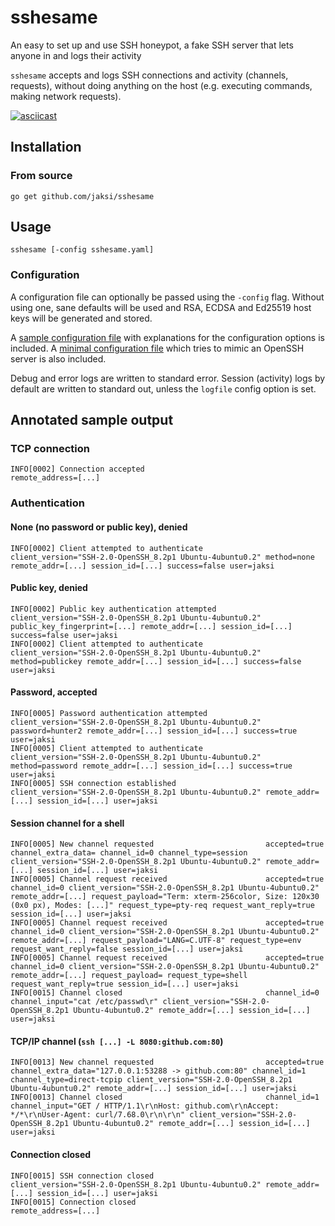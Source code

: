# sshesame

An easy to set up and use SSH honeypot, a fake SSH server that lets anyone in and logs their activity

`sshesame` accepts and logs SSH connections and activity (channels, requests), without doing anything on the host (e.g. executing commands, making network requests).

[![asciicast](https://asciinema.org/a/fMJR44zLEV4H1ERonQQJkUIxM.svg)](https://asciinema.org/a/fMJR44zLEV4H1ERonQQJkUIxM)

## Installation

### From source

```
go get github.com/jaksi/sshesame
```

## Usage

```
sshesame [-config sshesame.yaml]
```

### Configuration

A configuration file can optionally be passed using the `-config` flag.
Without using one, sane defaults will be used and RSA, ECDSA and Ed25519 host keys will be generated and stored.

A [sample configuration file](sshesame.yaml) with explanations for the configuration options is included.
A [minimal configuration file](openssh.yaml) which tries to mimic an OpenSSH server is also included.

Debug and error logs are written to standard error. Session (activity) logs by default are written to standard out, unless the `logfile` config option is set.

## Annotated sample output

### TCP connection

```
INFO[0002] Connection accepted                           remote_address=[...]
```

### Authentication

#### None (no password or public key), denied

```
INFO[0002] Client attempted to authenticate              client_version="SSH-2.0-OpenSSH_8.2p1 Ubuntu-4ubuntu0.2" method=none remote_addr=[...] session_id=[...] success=false user=jaksi
```

#### Public key, denied

```
INFO[0002] Public key authentication attempted           client_version="SSH-2.0-OpenSSH_8.2p1 Ubuntu-4ubuntu0.2" public_key_fingerprint=[...] remote_addr=[...] session_id=[...] success=false user=jaksi
INFO[0002] Client attempted to authenticate              client_version="SSH-2.0-OpenSSH_8.2p1 Ubuntu-4ubuntu0.2" method=publickey remote_addr=[...] session_id=[...] success=false user=jaksi
```

#### Password, accepted

```
INFO[0005] Password authentication attempted             client_version="SSH-2.0-OpenSSH_8.2p1 Ubuntu-4ubuntu0.2" password=hunter2 remote_addr=[...] session_id=[...] success=true user=jaksi
INFO[0005] Client attempted to authenticate              client_version="SSH-2.0-OpenSSH_8.2p1 Ubuntu-4ubuntu0.2" method=password remote_addr=[...] session_id=[...] success=true user=jaksi
INFO[0005] SSH connection established                    client_version="SSH-2.0-OpenSSH_8.2p1 Ubuntu-4ubuntu0.2" remote_addr=[...] session_id=[...] user=jaksi
```

#### Session channel for a shell

```
INFO[0005] New channel requested                         accepted=true channel_extra_data= channel_id=0 channel_type=session client_version="SSH-2.0-OpenSSH_8.2p1 Ubuntu-4ubuntu0.2" remote_addr=[...] session_id=[...] user=jaksi
INFO[0005] Channel request received                      accepted=true channel_id=0 client_version="SSH-2.0-OpenSSH_8.2p1 Ubuntu-4ubuntu0.2" remote_addr=[...] request_payload="Term: xterm-256color, Size: 120x30 (0x0 px), Modes: [...]" request_type=pty-req request_want_reply=true session_id=[...] user=jaksi
INFO[0005] Channel request received                      accepted=true channel_id=0 client_version="SSH-2.0-OpenSSH_8.2p1 Ubuntu-4ubuntu0.2" remote_addr=[...] request_payload="LANG=C.UTF-8" request_type=env request_want_reply=false session_id=[...] user=jaksi
INFO[0005] Channel request received                      accepted=true channel_id=0 client_version="SSH-2.0-OpenSSH_8.2p1 Ubuntu-4ubuntu0.2" remote_addr=[...] request_payload= request_type=shell request_want_reply=true session_id=[...] user=jaksi
INFO[0015] Channel closed                                channel_id=0 channel_input="cat /etc/passwd\r" client_version="SSH-2.0-OpenSSH_8.2p1 Ubuntu-4ubuntu0.2" remote_addr=[...] session_id=[...] user=jaksi
```

#### TCP/IP channel  (`ssh [...] -L 8080:github.com:80`)

```
INFO[0013] New channel requested                         accepted=true channel_extra_data="127.0.0.1:53288 -> github.com:80" channel_id=1 channel_type=direct-tcpip client_version="SSH-2.0-OpenSSH_8.2p1 Ubuntu-4ubuntu0.2" remote_addr=[...] session_id=[...] user=jaksi
INFO[0013] Channel closed                                channel_id=1 channel_input="GET / HTTP/1.1\r\nHost: github.com\r\nAccept: */*\r\nUser-Agent: curl/7.68.0\r\n\r\n" client_version="SSH-2.0-OpenSSH_8.2p1 Ubuntu-4ubuntu0.2" remote_addr=[...] session_id=[...] user=jaksi
```

#### Connection closed

```
INFO[0015] SSH connection closed                         client_version="SSH-2.0-OpenSSH_8.2p1 Ubuntu-4ubuntu0.2" remote_addr=[...] session_id=[...] user=jaksi
INFO[0015] Connection closed                             remote_address=[...]
```
